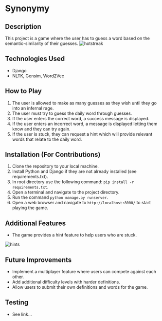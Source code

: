 # Synonymy

## Description

This project is a game where the user has to guess a word based on the semantic-similarity of their guesses.
![hotstreak](https://user-images.githubusercontent.com/42700427/230251342-5cd18544-3a99-4373-a20e-5462a4012085.jpg)

## Technologies Used

- Django
- NLTK, Gensim, Word2Vec


## How to Play

1. The user is allowed to make as many guesses as they wish until they go into an infernal rage.
2. The user must try to guess the daily word through guesses.
3. If the user enters the correct word, a success message is displayed.
4. If the user enters an incorrect word, a message is displayed letting them know and they can try again.
5. If the user is stuck, they can request a hint which will provide relevant words that relate to the daily word.

## Installation (For Contributions)

1. Clone the repository to your local machine.
2. Install Python and Django if they are not already installed (see requirements.txt).
3. In root directory use the following command: `pip install -r requirements.txt`.
4. Open a terminal and navigate to the project directory.
5. Run the command `python manage.py runserver`.
6. Open a web browser and navigate to `http://localhost:8000/` to start playing the game.

## Additional Features

- The game provides a hint feature to help users who are stuck.

![hints](https://user-images.githubusercontent.com/42700427/230251336-1b26ca8b-fe40-42ad-b087-f93ab601068c.jpg)


## Future Improvements

- Implement a multiplayer feature where users can compete against each other.
- Add additional difficulty levels with harder definitions.
- Allow users to submit their own definitions and words for the game.

## Testing

- See link...
